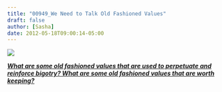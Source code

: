 ```yaml
---
title: "00949_We Need to Talk Old Fashioned Values"
draft: false
author: [Sasha]
date: 2012-05-18T09:00:14-05:00
---
```


<a title="10 Dating Misogyny Warning Signs" href="http://www.morethanmen.org/2012/05/16/10-dating-misogyny-warning-signs/" target="_blank">![](http://www.morethanmen.org/wp-content/uploads/2012/04/weneedtotalk-150x150.jpg)

___What are some old fashioned values that are used to perpetuate and reinforce bigotry? What are some old fashioned values that are worth keeping?___